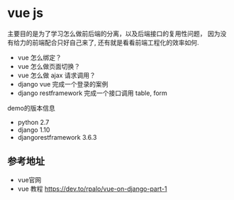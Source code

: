 vue js
=======

主要目的是为了学习怎么做前后端的分离，以及后端接口的复用性问题，
因为没有给力的前端配合只好自己来了, 还有就是看看前端工程化的效率如何.


* vue 怎么绑定？
* vue 怎么做页面切换？
* vue 怎么做 ajax 请求调用？
* django vue 完成一个登录的案例
* django restframework 完成一个接口调用 table, form


demo的版本信息
* python 2.7
* django 1.10
* djangorestframework 3.6.3


## 参考地址

* vue官网
* vue 教程 https://dev.to/rpalo/vue-on-django-part-1

